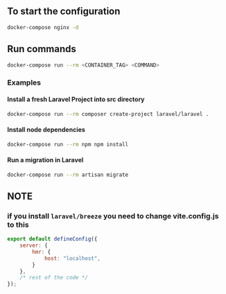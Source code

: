 ## To start the configuration

```bash
docker-compose nginx -d
```

## Run commands
```bash
docker-compose run --rm <CONTAINER_TAG> <COMMAND>
```

### Examples 

#### Install a fresh Laravel Project into src directory
```bash
docker-compose run --rm composer create-project laravel/laravel .
```

#### Install node dependencies
```bash
docker-compose run --rm npm npm install
```

#### Run a migration in Laravel
```bash
docker-compose run --rm artisan migrate
```

## NOTE

### if you install `laravel/breeze` you need to change vite.config.js to this

```js
export default defineConfig({
    server: {
        hmr: {
            host: "localhost",
        }
    },
    /* rest of the code */
});

```
